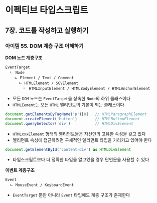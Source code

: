 # 이펙티브 타입스크립트
## 7장. 코드를 작성하고 실행하기
### 아이템 55. DOM 계층 구조 이해하기

**DOM 노드 계층구조**
```
EventTarget
  ㄴ Node
    ㄴ Element / Text / Comment
      ㄴ HTMLElement / SGVElement
        ㄴ HTMLInputElement / HTMLBodyElement / HTMLAnchorElement
```
- 모든 `DOM` 노드는 `EventTarget`을 상속한 `Node`의 하위 클래스이다
- `HTMLEement`는 모든 `HTML` 엘리먼트의 기본이 되는 클래스이다

```typescript
document.getElementsByTagName('p')[0]   // HTMLParagraphElement
document.createElement('button')        // HTMLButtonElement
document.querySelector('div')           // HTMLDivElement
```
- `HTMLxxxElement` 형태의 엘리먼트들은 자신만의 고유한 속성을 갖고 있다
- 엘리먼트 속성에 접근하려면 구체적인 엘리먼트 타입을 가리키고 있어야 한다

```typescript
document.getElementById('content-div') as HTMLDivElement 
```
- 타입스크립트보다 더 정확한 타입을 알고있을 경우 단언문을 사용할 수 있다

**이벤트 계층구조**
```
Event
  ㄴ MouseEvent / KeyboardEvent
```
- `EventTarget` 뿐만 아니라 `Event` 타입에도 계층 구조가 존재한다
